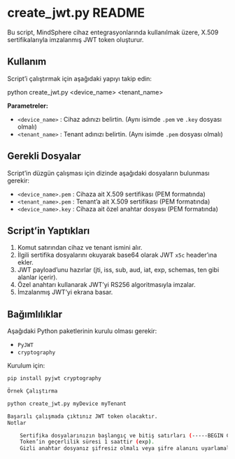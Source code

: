# create_jwt.py README

Bu script, MindSphere cihaz entegrasyonlarında kullanılmak üzere, X.509 sertifikalarıyla imzalanmış JWT token oluşturur.

## Kullanım

Script’i çalıştırmak için aşağıdaki yapıyı takip edin:

python create_jwt.py <device_name> <tenant_name>

**Parametreler:**
- `<device_name>` : Cihaz adınızı belirtin. (Aynı isimde `.pem` ve `.key` dosyası olmalı)
- `<tenant_name>` : Tenant adınızı belirtin. (Aynı isimde `.pem` dosyası olmalı)

## Gerekli Dosyalar

Script’in düzgün çalışması için dizinde aşağıdaki dosyaların bulunması gerekir:
- `<device_name>.pem` : Cihaza ait X.509 sertifikası (PEM formatında)
- `<tenant_name>.pem` : Tenant’a ait X.509 sertifikası (PEM formatında)
- `<device_name>.key` : Cihaza ait özel anahtar dosyası (PEM formatında)

## Script’in Yaptıkları

1. Komut satırından cihaz ve tenant ismini alır.
2. İlgili sertifika dosyalarını okuyarak base64 olarak JWT `x5c` header’ına ekler.
3. JWT payload’unu hazırlar (jti, iss, sub, aud, iat, exp, schemas, ten gibi alanlar içerir).
4. Özel anahtarı kullanarak JWT’yi RS256 algoritmasıyla imzalar.
5. İmzalanmış JWT’yi ekrana basar.

## Bağımlılıklar

Aşağıdaki Python paketlerinin kurulu olması gerekir:
- `PyJWT`
- `cryptography`

Kurulum için:
```bash
pip install pyjwt cryptography

Örnek Çalıştırma

python create_jwt.py myDevice myTenant

Başarılı çalışmada çıktınız JWT token olacaktır.
Notlar

    Sertifika dosyalarınızın başlangıç ve bitiş satırları (-----BEGIN CERTIFICATE----- / -----END CERTIFICATE-----) kaldırılır, yalnızca base64 verisi kullanılır.
    Token’in geçerlilik süresi 1 saattir (exp).
    Gizli anahtar dosyanız şifresiz olmalı veya şifre alanını uyarlamalısınız.
